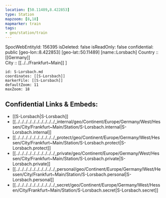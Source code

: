 ```yaml
---
location: [50.11489,8.422853] 
type: Station 
mapzoom: [8,18] 
mapmarker: train 
tags:
- geo/station/train
---
```

SpocWebEntityId: 156395
isDeleted: false
isReadOnly: false
confidential: public
[geo-lon::8.422853] 
[geo-lat::50.11489] 
[name::Lorsbach] 
Country :: [[Germany]]  
City :: [[../../Frankfurt~Main]] ] 


```leaflet
id: S-Lorsbach.md
coordinates: [[S-Lorsbach]] 
markerFile: [[S-Lorsbach]] 
defaultZoom: 11 
maxZoom: 18
```


## Confidential Links & Embeds: 
- [[S-Lorsbach|S-Lorsbach]] 
- [[../../../../../../../../../../_internal/geo/Continent/Europe/Germany/West/Hessen/City/Frankfurt~Main/Station/S-Lorsbach.internal|S-Lorsbach.internal]] 
- [[../../../../../../../../../../_protect/geo/Continent/Europe/Germany/West/Hessen/City/Frankfurt~Main/Station/S-Lorsbach.protect|S-Lorsbach.protect]] 
- [[../../../../../../../../../../_private/geo/Continent/Europe/Germany/West/Hessen/City/Frankfurt~Main/Station/S-Lorsbach.private|S-Lorsbach.private]] 
- [[../../../../../../../../../../_personal/geo/Continent/Europe/Germany/West/Hessen/City/Frankfurt~Main/Station/S-Lorsbach.personal|S-Lorsbach.personal]] 
- [[../../../../../../../../../../_secret/geo/Continent/Europe/Germany/West/Hessen/City/Frankfurt~Main/Station/S-Lorsbach.secret|S-Lorsbach.secret]] 
